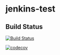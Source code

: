 # jenkins-test

## Build Status
[![Build Status](https://travis-ci.org/farrrb/jenkins-test.svg?branch=master)](https://travis-ci.org/farrrb/jenkins-test)

[![codecov](https://codecov.io/gh/farrrb/jenkins-test/branch/master/graph/badge.svg)](https://codecov.io/gh/farrrb/jenkins-test)
